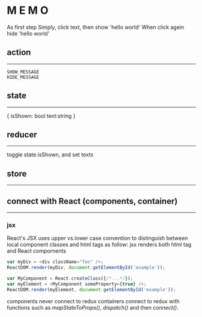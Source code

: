 # M E M O

As first step
Simply, click text, then show 'hello world'
When click agein hide 'hello world'

## **action**
---
	SHOW_MESSAGE
	HIDE_MESSAGE

## **state**
---
{
  isShown: bool
  text:string
}


## **reducer**
---
toggle state.isShown, and set texts

## **store**
---


## **connect with React (components, container)**
---
### jsx
React's JSX uses upper vs.lower case convention to distinguish between local component classes and html tags as follow:
jsx renders both html tag and React compornents

```javascript
var myDiv = <div className="foo" />;
ReactDOM.render(myDiv, document.getElementById('example'));
```

```javascript
var MyComponent = React.createClass({/*...*/});
var myElement = <MyComponent someProperty={true} />;
ReactDOM.render(myElement, document.getElementById('example'));
```

components never connect to redux
containers connect to redux with functions such as _mapStateToProps()_, _dispatch()_ and then _connect()_.
